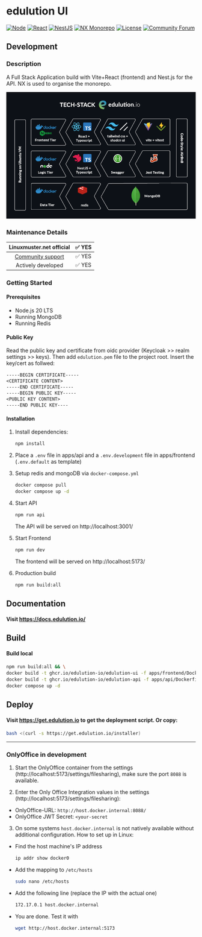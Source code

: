 # edulution UI

[![Node](https://img.shields.io/badge/node-20.x-brightgreen?style=for-the-badge)](https://nodejs.org)
[![React](https://img.shields.io/badge/react-18.x-blue?style=for-the-badge)](https://reactjs.org/)
[![NestJS](https://img.shields.io/badge/nestjs-%E2%9D%A4-red?style=for-the-badge)](https://nestjs.com)
[![NX Monorepo](https://img.shields.io/badge/nx-monorepo-blue?style=for-the-badge)](https://nx.dev)
[![License](https://img.shields.io/badge/License-AGPL_v3-blue.svg?style=for-the-badge)](https://github.com/edulution-io/edulution-ui/tree/master/LICENSE)
[![Community Forum](https://img.shields.io/discourse/users?style=for-the-badge&logo=discourse&logoColor=white&server=https%3A%2F%2Fask.linuxmuster.net)](https://ask.linuxmuster.net/tag/edulution)

## Development

### Description

A Full Stack Application build with Vite+React (frontend) and Nest.js for the API. NX is used to organise the monorepo.

   <a href="https://github.com/edulution-io/edulution-ui">
        <img src="https://raw.githubusercontent.com/edulution-io/edulution-docs/main/source/_static/Grafik_edulution_Tech_Stack.png" alt="Tech-Stack" style="background-color: #0d1117 ;"/>
    </a>

### Maintenance Details

|                    Linuxmuster.net official                    | ✅ YES |
| :------------------------------------------------------------: | :----: |
| [Community support](https://ask.linuxmuster.net/tag/edulution) | ✅ YES |
|                       Actively developed                       | ✅ YES |

### Getting Started

#### Prerequisites

- Node.js 20 LTS
- Running MongoDB
- Running Redis

#### Public Key

Read the public key and certificate from oidc provider (Keycloak >> realm settings >> keys). Then add `edulution.pem` file to the project root. Insert the key/cert as follwed:

```
-----BEGIN CERTIFICATE-----
<CERTIFICATE CONTENT>
-----END CERTIFICATE-----
-----BEGIN PUBLIC KEY-----
<PUBLIC KEY CONTENT>
-----END PUBLIC KEY----
```

#### Installation

1. Install dependencies:

   ```bash
   npm install
   ```

2. Place a `.env` file in apps/api and a `.env.development` file in apps/frontend (`.env.default` as template)

3. Setup redis and mongoDB via `docker-compose.yml`

   ```bash
   docker compose pull
   docker compose up -d
   ```

4. Start API

   ```bash
   npm run api
   ```

   The API will be served on http://localhost:3001/

5. Start Frontend

   ```bash
   npm run dev
   ```

   The frontend will be served on http://localhost:5173/

6. Production build

   ```bash
   npm run build:all
   ```

## Documentation

#### Visit https://docs.edulution.io/

## Build

#### Build local

```bash
npm run build:all && \
docker build -t ghcr.io/edulution-io/edulution-ui -f apps/frontend/Dockerfile . && \
docker build -t ghcr.io/edulution-io/edulution-api -f apps/api/Dockerfile . && \
docker compose up -d
```

## Deploy

#### Visit https://get.edulution.io to get the deployment script. Or copy:

```bash
bash <(curl -s https://get.edulution.io/installer)
```

---

### OnlyOffice in development

1. Start the OnlyOffice container from the settings (http://localhost:5173/settings/filesharing), make sure the port `8088` is available.

2. Enter the Only Office Integration values in the settings (http://localhost:5173/settings/filesharing):

- OnlyOffice-URL: `http://host.docker.internal:8088/`
- OnlyOffice JWT Secret: `<your-secret`

3. On some systems `host.docker.internal` is not natively available without additional configuration. How to set up in Linux:

- Find the host machine's IP address
  ```bash
  ip addr show docker0
  ```
- Add the mapping to `/etc/hosts`
  ```bash
  sudo nano /etc/hosts
  ```
- Add the following line (replace the IP with the actual one)
  ```bash
  172.17.0.1 host.docker.internal
  ```
- You are done. Test it with
  ```bash
  wget http://host.docker.internal:5173
  ```
